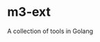 # m3-ext

A collection of tools in Golang


<!-- 
goreleaser init
goreleaser --snapshot --skip-publish --rm-dist

#
export GITHUB_TOKEN='YOUR_TOKEN'

git tag v0.0.5
git push origin v0.0.5

goreleaser release --skip-publish 
-->


<!-- 
travis setup releases

git describe --abbrev=0 --tags
git tag -l --contains HEAD
-->